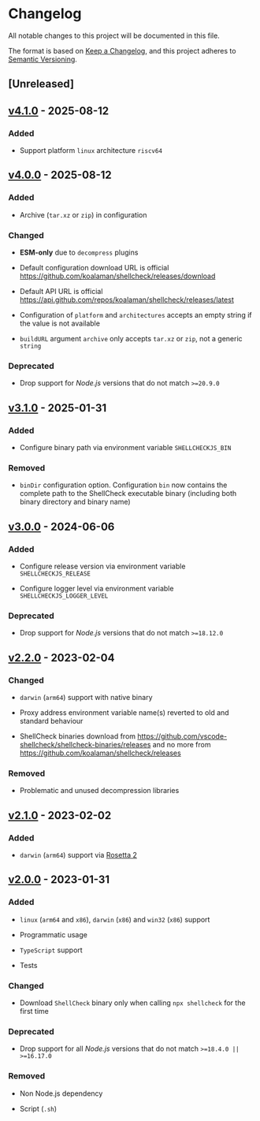 <!-- markdownlint-disable MD024 -->

# Changelog

All notable changes to this project will be documented in this file.

The format is based on [Keep a Changelog](https://keepachangelog.com/en/1.1.0),
and this project adheres to [Semantic Versioning](https://semver.org/spec/v2.0.0.html).

## [Unreleased]

## [v4.1.0](https://github.com/gunar/shellcheck/releases/tag/v4.1.0) - 2025-08-12

### Added

- Support platform `linux` architecture `riscv64`

## [v4.0.0](https://github.com/gunar/shellcheck/releases/tag/v4.0.0) - 2025-08-12

### Added

- Archive (`tar.xz` or `zip`) in configuration

### Changed

- **ESM-only** due to `decompress` plugins

- Default configuration download URL is official <https://github.com/koalaman/shellcheck/releases/download>

- Default API URL is official <https://api.github.com/repos/koalaman/shellcheck/releases/latest>

- Configuration of `platform` and `architectures` accepts an empty string if the value is not available

- `buildURL` argument `archive` only accepts `tar.xz` or `zip`, not a generic `string`

### Deprecated

- Drop support for _Node.js_ versions that do not match `>=20.9.0`

## [v3.1.0](https://github.com/gunar/shellcheck/releases/tag/v3.1.0) - 2025-01-31

### Added

- Configure binary path via environment variable `SHELLCHECKJS_BIN`

### Removed

- `binDir` configuration option. Configuration `bin` now contains the complete path to the ShellCheck executable binary (including both binary directory and binary name)

## [v3.0.0](https://github.com/gunar/shellcheck/releases/tag/v3.0.0) - 2024-06-06

### Added

- Configure release version via environment variable `SHELLCHECKJS_RELEASE`

- Configure logger level via environment variable `SHELLCHECKJS_LOGGER_LEVEL`

### Deprecated

- Drop support for _Node.js_ versions that do not match `>=18.12.0`

## [v2.2.0](https://github.com/gunar/shellcheck/releases/tag/v2.2.0) - 2023-02-04

### Changed

- `darwin` (`arm64`) support with native binary

- Proxy address environment variable name(s) reverted to old and standard behaviour

- ShellCheck binaries download from <https://github.com/vscode-shellcheck/shellcheck-binaries/releases> and no more from <https://github.com/koalaman/shellcheck/releases>

### Removed

- Problematic and unused decompression libraries

## [v2.1.0](https://github.com/gunar/shellcheck/releases/tag/v2.1.0) - 2023-02-02

### Added

- `darwin` (`arm64`) support via [Rosetta 2](https://support.apple.com/HT211861)

## [v2.0.0](https://github.com/gunar/shellcheck/releases/tag/v2.0.0) - 2023-01-31

### Added

- `linux` (`arm64` and `x86`), `darwin` (`x86`) and `win32` (`x86`) support

- Programmatic usage

- `TypeScript` support

- Tests

### Changed

- Download `ShellCheck` binary only when calling `npx shellcheck` for the first time

### Deprecated

- Drop support for all _Node.js_ versions that do not match `>=18.4.0 || >=16.17.0`

### Removed

- Non Node.js dependency

- Script (`.sh`)

